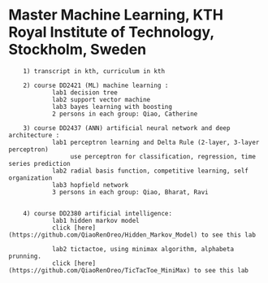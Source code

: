 # Master Machine Learning, KTH Royal Institute of Technology, Stockholm, Sweden

        1) transcript in kth, curriculum in kth
        
        2) course DD2421 (ML) machine learning :  
                lab1 decision tree
                lab2 support vector machine
                lab3 bayes learning with boosting
                2 persons in each group: Qiao, Catherine
                
        3) course DD2437 (ANN) artificial neural network and deep architecture :
                lab1 perceptron learning and Delta Rule (2-layer, 3-layer perceptron)
                     use perceptron for classification, regression, time series prediction
                lab2 radial basis function, competitive learning, self organization
                lab3 hopfield network
                3 persons in each group: Qiao, Bharat, Ravi
                
                
        4) course DD2380 artificial intelligence:
                lab1 hidden markov model 
                click [here](https://github.com/QiaoRenOreo/Hidden_Markov_Model) to see this lab
                
                lab2 tictactoe, using minimax algorithm, alphabeta prunning. 
                click [here](https://github.com/QiaoRenOreo/TicTacToe_MiniMax) to see this lab
                
                
        
